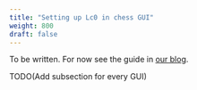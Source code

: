 ```yaml
---
title: "Setting up Lc0 in chess GUI"
weight: 800
draft: false
---
```


To be written. For now see the guide in [our blog](http://blog.lczero.org/2018/09/guide-setting-up-leela-on-chess-gui.html).

TODO(Add subsection for every GUI)